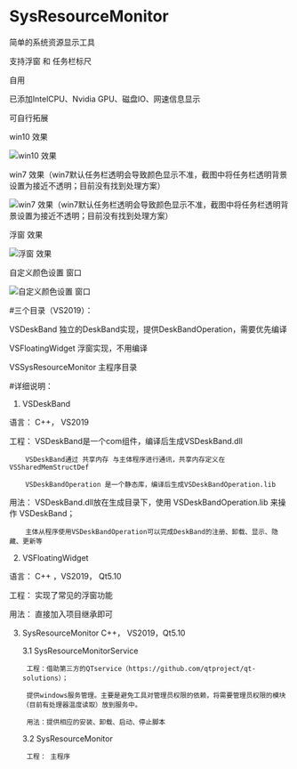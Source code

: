 # SysResourceMonitor
简单的系统资源显示工具

支持浮窗 和 任务栏标尺 

自用

已添加IntelCPU、Nvidia GPU、磁盘IO、网速信息显示

可自行拓展

win10 效果

![win10 效果](https://github.com/visualsmile/SysResourceMonitor/blob/master/VSSysResourceMonitor/win10.png)

win7 效果（win7默认任务栏透明会导致颜色显示不准，截图中将任务栏透明背景设置为接近不透明；目前没有找到处理方案）

![win7 效果（win7默认任务栏透明会导致颜色显示不准，截图中将任务栏透明背景设置为接近不透明；目前没有找到处理方案）](https://github.com/visualsmile/SysResourceMonitor/blob/master/VSSysResourceMonitor/win7.png)

浮窗 效果

![浮窗 效果](https://github.com/visualsmile/SysResourceMonitor/blob/master/VSSysResourceMonitor/浮窗.png)

自定义颜色设置 窗口

![自定义颜色设置 窗口](https://github.com/visualsmile/SysResourceMonitor/blob/master/VSSysResourceMonitor/自定义颜色设置.png)



#三个目录（VS2019）：

VSDeskBand                      独立的DeskBand实现，提供DeskBandOperation，需要优先编译

VSFloatingWidget                浮窗实现，不用编译

VSSysResourceMonitor			主程序目录



#详细说明：

1. VSDeskBand

语言：	C++， VS2019

工程：	VSDeskBand是一个com组件，编译后生成VSDeskBand.dll

		VSDeskBand通过 共享内存 与主体程序进行通讯，共享内存定义在 VSSharedMemStructDef
		
		VSDeskBandOperation 是一个静态库，编译后生成VSDeskBandOperation.lib
		
		
用法：	VSDeskBand.dll放在生成目录下，使用 VSDeskBandOperation.lib 来操作 VSDeskBand；

		主体从程序使用VSDeskBandOperation可以完成DeskBand的注册、卸载、显示、隐藏、更新等

2. VSFloatingWidget

语言：	C++   ，VS2019， Qt5.10

工程：	实现了常见的浮窗功能
		
用法：	直接加入项目继承即可

3. SysResourceMonitor C++， VS2019，Qt5.10

	3.1 SysResourceMonitorService
	
		工程：借助第三方的QTservice（https://github.com/qtproject/qt-solutions）；
		
		提供windows服务管理。主要是避免工具对管理员权限的依赖，将需要管理员权限的模块（目前有处理器温度读取）放到服务中。
		
		用法：提供相应的安装、卸载、启动、停止脚本
		
	3.2 SysResourceMonitor
		
		工程：	主程序
		

